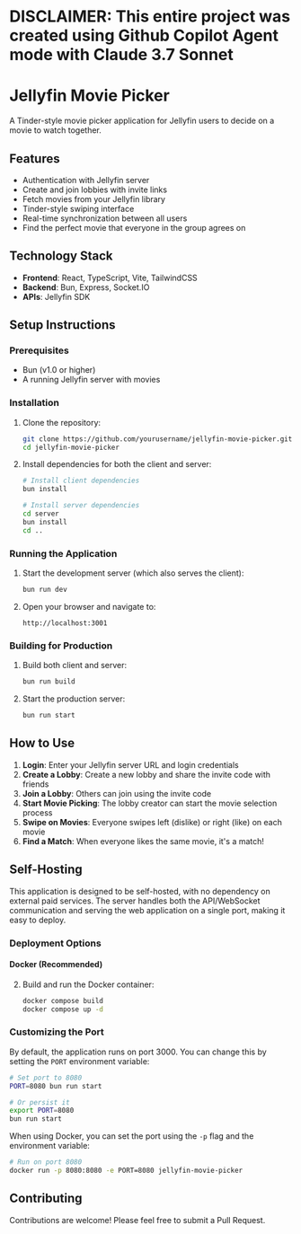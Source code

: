 # DISCLAIMER: This entire project was created using Github Copilot Agent mode with Claude 3.7 Sonnet
# Jellyfin Movie Picker


A Tinder-style movie picker application for Jellyfin users to decide on a movie to watch together.

## Features

- Authentication with Jellyfin server
- Create and join lobbies with invite links
- Fetch movies from your Jellyfin library
- Tinder-style swiping interface
- Real-time synchronization between all users
- Find the perfect movie that everyone in the group agrees on

## Technology Stack

- **Frontend**: React, TypeScript, Vite, TailwindCSS
- **Backend**: Bun, Express, Socket.IO
- **APIs**: Jellyfin SDK

## Setup Instructions

### Prerequisites

- Bun (v1.0 or higher)
- A running Jellyfin server with movies

### Installation

1. Clone the repository:
   ```bash
   git clone https://github.com/yourusername/jellyfin-movie-picker.git
   cd jellyfin-movie-picker
   ```

2. Install dependencies for both the client and server:
   ```bash
   # Install client dependencies
   bun install
   
   # Install server dependencies
   cd server
   bun install
   cd ..
   ```

### Running the Application

1. Start the development server (which also serves the client):
   ```bash
   bun run dev
   ```

2. Open your browser and navigate to:
   ```
   http://localhost:3001
   ```

### Building for Production

1. Build both client and server:
   ```bash
   bun run build
   ```

2. Start the production server:
   ```bash
   bun run start
   ```

## How to Use

1. **Login**: Enter your Jellyfin server URL and login credentials
2. **Create a Lobby**: Create a new lobby and share the invite code with friends
3. **Join a Lobby**: Others can join using the invite code
4. **Start Movie Picking**: The lobby creator can start the movie selection process
5. **Swipe on Movies**: Everyone swipes left (dislike) or right (like) on each movie
6. **Find a Match**: When everyone likes the same movie, it's a match!

## Self-Hosting

This application is designed to be self-hosted, with no dependency on external paid services. The server handles both the API/WebSocket communication and serving the web application on a single port, making it easy to deploy.

### Deployment Options

#### Docker (Recommended)
2. Build and run the Docker container:
   ```bash
   docker compose build
   docker compose up -d
   ```
   
### Customizing the Port

By default, the application runs on port 3000. You can change this by setting the `PORT` environment variable:

```bash
# Set port to 8080
PORT=8080 bun run start

# Or persist it
export PORT=8080
bun run start
```

When using Docker, you can set the port using the `-p` flag and the environment variable:

```bash
# Run on port 8080
docker run -p 8080:8080 -e PORT=8080 jellyfin-movie-picker
```

## Contributing

Contributions are welcome! Please feel free to submit a Pull Request.
